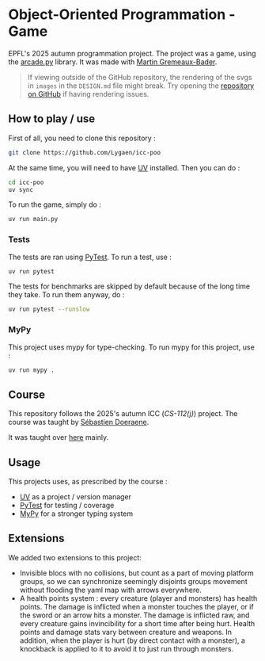 # Object-Oriented Programmation - Game

EPFL's 2025 autumn programmation project. The project was a game, using the [arcade.py](https://api.arcade.academy/en/stable/) library. It was made with [Martin Gremeaux-Bader](https://people.epfl.ch/martin.gremeaux-bader).

> If viewing outside of the GitHub repository, the rendering of the svgs in `images` in the `DESIGN.md` file might break.
> Try opening the [repository on GitHub](https://github.com/Lygaen/icc-poo) if having rendering issues.

## How to play / use
First of all, you need to clone this repository :
```sh
git clone https://github.com/Lygaen/icc-poo
```

At the same time, you will need to have [UV](https://astral.sh/uv/) installed. Then you can do :
```sh
cd icc-poo
uv sync
```

To run the game, simply do :
```sh
uv run main.py
```

### Tests
The tests are ran using [PyTest](https://pytest.org/). To run a test, use :
```sh
uv run pytest
```

The tests for benchmarks are skipped by default because of the long time they take. To run them anyway, do :
```sh
uv run pytest --runslow
```

### MyPy
This project uses mypy for type-checking. To run mypy for this project, use :
```sh
uv run mypy .
```

## Course
This repository follows the 2025's autumn ICC (*CS-112(j)*) project. The course was taught by [Sébastien Doeraene](https://people.epfl.ch/sebastien.doeraene).

It was taught over [here](https://epfl-cs-112-ma.github.io/) mainly.

## Usage
This projects uses, as prescribed by the course :
- [UV](https://astral.sh/uv/) as a project / version manager
- [PyTest](https://pytest.org/) for testing / coverage
- [MyPy](https://mypy-lang.org/) for a stronger typing system

## Extensions
We added two extensions to this project:
- Invisible blocs with no collisions, but count as a part of moving platform groups, so we can synchronize seemingly disjoints groups movement without flooding the yaml map with arrows everywhere.
- A health points system : every creature (player and monsters) has health points. The damage is inflicted when a monster touches the player, or if the sword or an arrow hits a monster. The damage is inflicted raw, and every creature gains invincibility for a short time after being hurt. Health points and damage stats vary between creature and weapons. In addition, when the player is hurt (by direct contact with a monster), a knockback is applied to it to avoid it to just run through monsters.